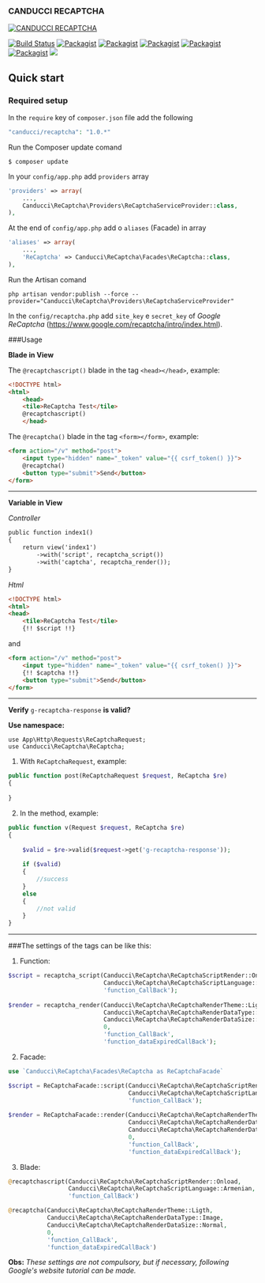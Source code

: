 ### CANDUCCI RECAPTCHA

[![CANDUCCI RECAPTCHA](http://i1194.photobucket.com/albums/aa377/netdragoon1/captcha_zpsxfi4kpgn.png)](https://packagist.org/packages/canducci/recaptcha)

[![Build Status](https://travis-ci.org/netdragoon/recaptchaphp.svg?branch=master)](https://travis-ci.org/netdragoon/recaptchaphp)
[![Packagist](https://img.shields.io/packagist/dt/canducci/recaptcha.svg?style=flat)](https://packagist.org/packages/canducci/recaptcha)
[![Packagist](https://img.shields.io/packagist/dd/canducci/recaptcha.svg?style=flat)](https://packagist.org/packages/canducci/recaptcha)
[![Packagist](https://img.shields.io/packagist/dm/canducci/recaptcha.svg?style=flat)](https://packagist.org/packages/canducci/recaptcha)
[![Packagist](https://img.shields.io/packagist/l/canducci/recaptcha.svg)](https://packagist.org/packages/canducci/recaptcha)
[![Packagist](https://img.shields.io/packagist/v/canducci/recaptcha.svg?label=version)](https://packagist.org/packages/canducci/recaptcha)
[![](https://img.shields.io/twitter/url/https/packagist.org/packages/canducci/recaptcha.svg?style=social)]()

## Quick start

### Required setup

In the `require` key of `composer.json` file add the following

```PHP
"canducci/recaptcha": "1.0.*" 

```

Run the Composer update comand

    $ composer update
    
In your `config/app.php` add `providers` array

```PHP
'providers' => array(
    ...,    
    Canducci\ReCaptcha\Providers\ReCaptchaServiceProvider::class,
),
```   
 

At the end of `config/app.php` add o `aliases` (Facade) in array

```PHP
'aliases' => array(
    ...,    
    'ReCaptcha' => Canducci\ReCaptcha\Facades\ReCaptcha::class,
),
``` 

Run the Artisan comand

    php artisan vendor:publish --force --provider="Canducci\ReCaptcha\Providers\ReCaptchaServiceProvider"


In the `config/recaptcha.php` add `site_key` e `secret_key` of _Google ReCaptcha_ (https://www.google.com/recaptcha/intro/index.html).

###Usage

__Blade in View__

The `@recaptchascript()` blade in the tag `<head></head>`, example:

```HTML
<!DOCTYPE html>
<html>
    <head>
    <tile>ReCaptcha Test</tile>
    @recaptchascript()
    </head>
```    

The `@recaptcha()` blade in the tag `<form></form>`, example:
```HTML
<form action="/v" method="post">
    <input type="hidden" name="_token" value="{{ csrf_token() }}">
    @recaptcha()
    <button type="submit">Send</button>
</form>
```
___

__Variable in View__

_Controller_
```HTML
public function index1()
{
    return view('index1')
        ->with('script', recaptcha_script())
        ->with('captcha', recaptcha_render());
}

```

_Html_
```HTML
<!DOCTYPE html>
<html>
<head>
    <tile>ReCaptcha Test</tile>
    {!! $script !!}
```
and
```HTML   
<form action="/v" method="post">
    <input type="hidden" name="_token" value="{{ csrf_token() }}">
    {!! $captcha !!}
    <button type="submit">Send</button>
</form>
```    

___

__Verify__ `g-recaptcha-response` __is valid?__

__Use namespace:__

    use App\Http\Requests\ReCaptchaRequest;
    use Canducci\ReCaptcha\ReCaptcha;
    
1) With `ReCaptchaRequest`, example:

```PHP
public function post(ReCaptchaRequest $request, ReCaptcha $re)
{
    
}
```

2) In the method, example:

```PHP
public function v(Request $request, ReCaptcha $re)
{    
 
    $valid = $re->valid($request->get('g-recaptcha-response'));
    
    if ($valid)
    {
        //success
    }
    else
    {
        //not valid
    }
}

```

___

###The settings of the tags can be like this:

1) Function:
```PHP
$script = recaptcha_script(Canducci\ReCaptcha\ReCaptchaScriptRender::Onload, 
                           Canducci\ReCaptcha\ReCaptchaScriptLanguage::Armenian, 
                           'function_CallBack');
                           
$render = recaptcha_render(Canducci\ReCaptcha\ReCaptchaRenderTheme::Ligth, 
                           Canducci\ReCaptcha\ReCaptchaRenderDataType::Image, 
                           Canducci\ReCaptcha\ReCaptchaRenderDataSize::Normal, 
                           0, 
                           'function_CallBack', 
                           'function_dataExpiredCallBack');
```

2) Facade:

```PHP
use `Canducci\ReCaptcha\Facades\ReCaptcha as ReCaptchaFacade`
```    

```PHP    
$script = ReCaptchaFacade::script(Canducci\ReCaptcha\ReCaptchaScriptRender::Onload, 
                                  Canducci\ReCaptcha\ReCaptchaScriptLanguage::Armenian, 
                                  'function_CallBack');
                                  
$render = ReCaptchaFacade::render(Canducci\ReCaptcha\ReCaptchaRenderTheme::Ligth, 
                                  Canducci\ReCaptcha\ReCaptchaRenderDataType::Image, 
                                  Canducci\ReCaptcha\ReCaptchaRenderDataSize::Normal, 
                                  0, 
                                  'function_CallBack', 
                                  'function_dataExpiredCallBack');
```

3) Blade:
```PHP
@recaptchascript(Canducci\ReCaptcha\ReCaptchaScriptRender::Onload, 
                 Canducci\ReCaptcha\ReCaptchaScriptLanguage::Armenian,
                 'function_CallBack')

@recaptcha(Canducci\ReCaptcha\ReCaptchaRenderTheme::Ligth, 
           Canducci\ReCaptcha\ReCaptchaRenderDataType::Image, 
           Canducci\ReCaptcha\ReCaptchaRenderDataSize::Normal, 
           0, 
           'function_CallBack', 
           'function_dataExpiredCallBack')
```

__Obs:__ _These settings are not compulsory, but if necessary, following Google's website tutorial can be made._